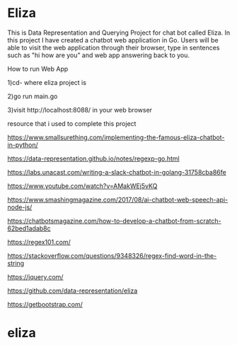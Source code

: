# Eliza
This is Data Representation and Querying Project for chat bot called Eliza.
In this project I have created a chatbot web application in Go. Users will be able to visit the web application through their browser, type in sentences such as "hi how are you” and web app answering back to you.

How to run Web App

1)cd- where eliza project is

2)go run main.go

3)visit http://localhost:8088/ in your web browser


resource that i used to complete this project 

https://www.smallsurething.com/implementing-the-famous-eliza-chatbot-in-python/

https://data-representation.github.io/notes/regexp-go.html

https://labs.unacast.com/writing-a-slack-chatbot-in-golang-31758cba86fe

https://www.youtube.com/watch?v=AMakWEj5vKQ

https://www.smashingmagazine.com/2017/08/ai-chatbot-web-speech-api-node-js/

https://chatbotsmagazine.com/how-to-develop-a-chatbot-from-scratch-62bed1adab8c

https://regex101.com/

https://stackoverflow.com/questions/9348326/regex-find-word-in-the-string

https://jquery.com/

https://github.com/data-representation/eliza

https://getbootstrap.com/

# eliza
